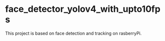 # face_detector_yolov4_with_upto10fps
This project is based on face detection and tracking on rasberryPi. 
